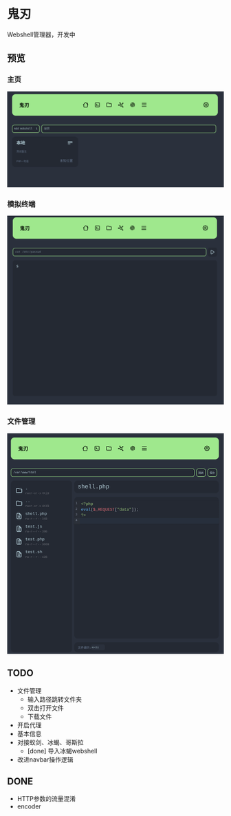# 鬼刃

Webshell管理器，开发中

## 预览

### 主页

![preview](assets/preview-homepage.png)

### 模拟终端

![preview](assets/preview-terminal.png)

### 文件管理

![preview](assets/preview-files.png)

## TODO

- 文件管理
  - 输入路径跳转文件夹
  - 双击打开文件
  - 下载文件
- 开启代理
- 基本信息
- 对接蚁剑、冰蝎、哥斯拉
  - [done] 导入冰蝎webshell
- 改进navbar操作逻辑

## DONE

- HTTP参数的流量混淆
- encoder